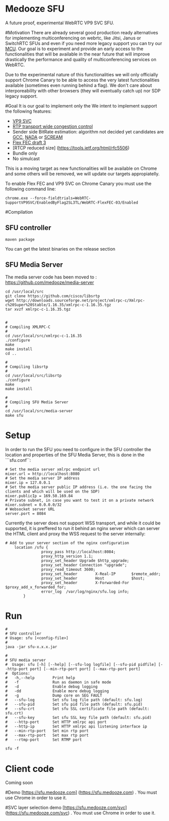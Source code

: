 # Medooze SFU 
A future proof, experimental WebRTC VP9 SVC SFU.

#Motivation
There are already several good production ready alternatives for implementing multiconferencing on webrtc, like Jitsi, Janus or SwitchRTC SFUs and even if you need more legacy support you can try our [MCU](http://www.medooze.com/products/mcu.aspx). Our goal is to experiment and provide an early access to the functionalities that will be available in the near future that will improve drastically the performance and quality of multiconferencing services on WebRTC. 
 
Due to the experimental nature of this functionalities we will only officially support Chrome Canary to be able to access the very latest functionalities available (sometimes even running behind a flag). We don't care about interporeability with other browsers (they will eventually catch up) nor SDP legacy support.

#Goal
It is our goal to implement only the We intent to implement support the following features:

- [VP9 SVC](https://tools.ietf.org/html/draft-ietf-payload-vp9-02)
- [RTP transport wide congestion control](https://tools.ietf.org/html/draft-holmer-rmcat-transport-wide-cc-extensions-01)
- Sender side BitRate estimation: algorithm not decided yet candidates are [GCC](https://tools.ietf.org/html/draft-ietf-rmcat-gcc-02), [NADA](https://tools.ietf.org/html/draft-ietf-rmcat-nada-03) or [SCREAM](https://tools.ietf.org/html/draft-ietf-rmcat-scream-cc-07)
- [Flex FEC draft 3](https://tools.ietf.org/html/draft-ietf-payload-flexible-fec-scheme-03)
- [RTCP reduced size] (https://tools.ietf.org/html/rfc5506)
- Bundle only 
- No simulcast

This is a moving target as new functionalities will be available on Chrome and some others will be removed, we will update our targets appropiatelly.

To enable Flex FEC and VP9 SVC on Chrome Canary you must use the following command line:

```
chrome.exe --force-fieldtrials=WebRTC-SupportVP9SVC/EnabledByFlag2SL3TL/WebRTC-FlexFEC-03/Enabled
```

#Compilation
## SFU controller
```
maven package
```
You can get the latest binaries on the release section

## SFU Media Server
The media server code has been moved to : https://github.com/medooze/media-server
```
cd /usr/local/src
git clone https://github.com/cisco/libsrtp
wget http://downloads.sourceforge.net/project/xmlrpc-c/Xmlrpc-c%20Super%20Stable/1.16.35/xmlrpc-c-1.16.35.tgz
tar xvzf xmlrpc-c-1.16.35.tgz


#
# Compiling XMLRPC-C
#
cd /usr/local/src/xmlrpc-c-1.16.35
./configure
make
make install
cd ..

#
# Compiling libsrtp
#
cd /usr/local/src/libsrtp
./configure
make
make install

#
# Compiling SFU Media Server
#
cd /usr/local/src/media-server
make sfu
```

# Setup
In order to run the SFU you need to configure in the SFU controller the location and properties of the SFU Media Server, this is done in the ```sfu.conf``:

```
# Set the media server xmlrpc endpoint url 
mixer.url = http://localhost:8080
# Set the media server IP address
mixer.ip = 127.0.0.1
# Set the media server public IP address (i.e. the one facing the clients and which will be used on the SDP)
mixer.publicIp = 169.50.169.84
# Private subnet, in case you want to test it on a private network
mixer.subnet = 0.0.0.0/32
# Websocket server URL
server.port = 8084
```

Currently the server does not support WSS transport, and while it could be supported, it is preffered to run it behind an nginx server which can server the HTML client and proxy the WSS request to the server internally:
```
# Add to your server section of the nginx configuration
	location /sfu {
                proxy_pass http://localhost:8084;
                proxy_http_version 1.1;
                proxy_set_header Upgrade $http_upgrade;
                proxy_set_header Connection "upgrade";
                proxy_read_timeout 3600;
                proxy_set_header        X-Real-IP       $remote_addr;
                proxy_set_header        Host            $host;
                proxy_set_header        X-Forwarded-For $proxy_add_x_forwarded_for;
                error_log  /var/log/nginx/sfu.log info;
        }
```

# Run
```
#
# SFU controller
# Usage: sfu [<config-file>] 
#
java -jar sfu-x.x.x.jar 

#
# SFU media server
#  Usage: sfu [-h] [--help] [--sfu-log logfile] [--sfu-pid pidfile] [--http-port port] [--min-rtp-port port] [--max-rtp-port port] 
#  Options:
#   -h,--help        Print help
#   -f               Run as daemon in safe mode
#   -d               Enable debug logging
#   -dd              Enable more debug logging
#   -g               Dump core on SEG FAULT
#   --sfu-log        Set sfu log file path (default: sfu.log)
#   --sfu-pid        Set sfu pid file path (default: sfu.pid)
#   --sfu-crt        Set sfu SSL certificate file path (default: sfu.crt)
#   --sfu-key        Set sfu SSL key file path (default: sfu.pid)
#   --http-port      Set HTTP xmlrpc api port
#   --http-ip        Set HTTP xmlrpc api listening interface ip
#   --min-rtp-port   Set min rtp port
#   --max-rtp-port   Set max rtp port
#   --rtmp-port      Set RTMP port

sfu -f
````

# Client code
Coming soon

#Demo
[https://sfu.medooze.com] (https://sfu.medooze.com) . You must use Chrome in order to use it.

#SVC layer selection demo
[https://sfu.medooze.com/svc] (https://sfu.medooze.com/svc) . You must use Chrome in order to use it.




